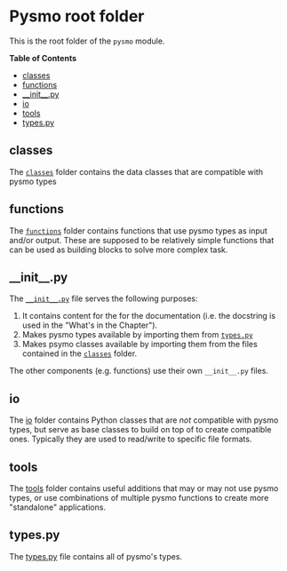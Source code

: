 # Pysmo root folder

This is the root folder of the `pysmo` module.

**Table of Contents**

- [classes](#classes)
- [functions](#functions)
- [\_\_init__.py](#__init__.py)
- [io](#io)
- [tools](#tools)
- [types.py](#types.py)

## classes

The [`classes`](classes) folder contains the data classes that are compatible with pysmo types

## functions

The [`functions`](functions) folder contains functions that use pysmo types as input and/or output. These are supposed to be relatively simple functions that can be used as building blocks to solve more complex task.

## \_\_init__.py

The [`__init__.py`](__init__.py) file serves the following purposes:

1. It contains content for the for the documentation (i.e. the docstring is used in the "What's in the Chapter").
2. Makes pysmo types available by importing them from [`types.py`](types.py)
3. Makes psymo classes available by importing them from the files contained in the [`classes`](classes) folder.

The other components (e.g. functions) use their own `__init__.py` files.

## io

The [io](io) folder contains Python classes that are _not_ compatible with pysmo types, but serve as base classes to build on top of to create compatible ones. Typically they are used to read/write to specific file formats.

## tools

The [tools](tools) folder contains useful additions that may or may not use pysmo types, or use combinations of multiple pysmo functions to create more "standalone" applications.

## types.py

The [types.py](types.py) file contains all of pysmo's types.